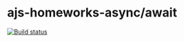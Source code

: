 # ajs-homeworks-async/await
[![Build status](https://ci.appveyor.com/api/projects/status/uoryf3qnnd2sr9yb?svg=true)](https://ci.appveyor.com/project/lioness1741/ajs-homeworks-async)